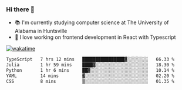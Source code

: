 ### Hi there 👋

- 📚 I'm currently studying computer science at The University of Alabama in Huntsville
- 🔭 I love working on frontend development in React with Typescript

[![wakatime](https://wakatime.com/badge/user/b5c44ac9-032b-4e67-a6d5-1044b80d90bd.svg)](https://wakatime.com/@b5c44ac9-032b-4e67-a6d5-1044b80d90bd)

<!--START_SECTION:waka-->

```txt
TypeScript   7 hrs 12 mins   ████████████████▓░░░░░░░░   66.33 %
Julia        1 hr 59 mins    ████▓░░░░░░░░░░░░░░░░░░░░   18.30 %
Python       1 hr 6 mins     ██▓░░░░░░░░░░░░░░░░░░░░░░   10.14 %
YAML         14 mins         ▓░░░░░░░░░░░░░░░░░░░░░░░░   02.20 %
CSS          8 mins          ▒░░░░░░░░░░░░░░░░░░░░░░░░   01.35 %
```

<!--END_SECTION:waka-->

<!--
**salsajeries/salsajeries** is a ✨ _special_ ✨ repository because its `README.md` (this file) appears on your GitHub profile.

Here are some ideas to get you started:

- 🔭 I’m currently working on ...
- 🌱 I’m currently learning ...
- 👯 I’m looking to collaborate on ...
- 🤔 I’m looking for help with ...
- 💬 Ask me about ...
- 📫 How to reach me: ...
- 😄 Pronouns: ...
- ⚡ Fun fact: ...
-->
